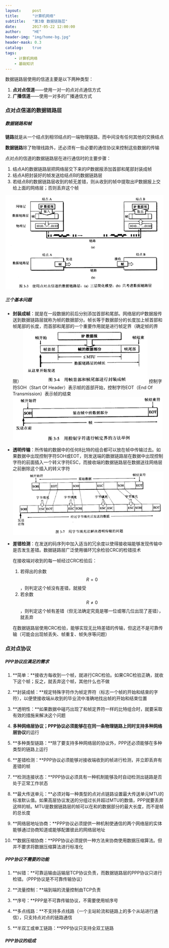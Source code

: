 ```yaml
---
layout:     post
title:      "计算机网络"
subtitle:   "第3章 数据链路层"
date:       2017-05-22 12:00:00
author:     "HE"
header-img: "img/home-bg.jpg"
header-mask: 0.3
catalog:    true
tags:
    - 计算机网络
    - 基础知识
---
```


数据链路层使用的信道主要是以下两种类型：

1. **点对点信道**——使用一对一的点对点通信方式
2. **广播信道**——使用一对多的广播通信方式

### 点对点信道的数据链路层

##### 数据链路和帧

**链路**就是从一个结点到相邻结点的一端物理链路，而中间没有任何其他的交换结点

**数据链路**除了物理线路外，还必须有一些必要的通信协议来控制这些数据的传输

点对点的信道的数据链路层在进行通信时的主要步骤：
1. 结点A的数据链路层把网络层交下来的IP数据报添加首部和尾部封装成帧
2. 结点A把封装好的帧发送给结点B的数据链路层
3. 若结点B的数据链路层收到的帧无差错，则从收到的帧中提取出IP数据报上交给上面的网络层；否则丢弃这个帧

![点对点通信的数据链路层](/img/computer-network/PPP-data-link.png)

##### 三个基本问题

* **封装成帧**：就是在一段数据的前后分别添加首部和尾部。网络层的IP数据报传送到数据链路层就称为帧的数据部分。帧长等于数据部分的长度加上帧首部和帧尾部的长度，而首部和尾部的一个重要作用就是进行帧定界（确定帧的界限）
![帧首部和帧尾部封装成帧](/img/computer-network/frame-structure.png)
控制字符SOH（Start Of Header）表示帧的首部开始，控制字符EOT（End Of Transmission）表示帧的结束
![控制字符进行帧定界](/img/computer-network/SOH-EOT.png)

* **透明传输**：所传输的数据中的任何8比特的组合都可以放在帧中传输过去。如果数据中出现控制字符SOH或EOT，则发送端的数据链路层在数据中出现控制字符的前面插入一个转义字符ESC，而接收端的数据链路层在数据送往网络层之前删除这个插入的转义字符
![透明传输](/img/computer-network/transparent-transmission.png)

* **差错检测**：在发送的码序列中加入适当的冗余度以使得接收端能够发现传输中是否发生差错。数据链路层广泛使用循环冗余检验CRC的检错技术

  在接收端对收到的每一帧经过CRC检验后：
  1. 若得出的余数$$R=0$$，则判定这个帧没有差错，就接受
  2. 若余数$$R\neq0$$，则判定这个帧有差错（但无法确定究竟是哪一位或哪几位出现了差错），就丢弃

  在数据链路层使用CRC检验，能够实现无比特差错的传输，但这还不是可靠传输（可能会出现帧丢失、帧重复、帧失序等问题）

### 点对点协议

##### PPP协议应满足的需求

1. **简单：**接收方每收到一个帧，就进行CRC检验。如果CRC检验正确，就收下这个帧；反之，就丢弃这个帧，其他什么也不做

2. **封装成帧：**规定特殊字符作为帧定界符（标志一个帧的开始和结束的字符），以便使接收端从收到的毕业流中准确地找出帧的开始和结束位置

3. **透明性：**如果数据中碰巧出现了和帧定界符一样的比特组合时，就要采取有效的措施来解决这个问题

4. **多种网络层协议；**PPP协议必须能够在**在同一条物理链路上同时支持多种网络层协议**的运行

5. **多种类型链路：**除了要支持多种网络层的协议外，PPP还必须能够在多种类型的链路上运行

6. **差错检测：**PPP协议必须能够对接收端收到的帧进行检测，并立即丢弃有差错的帧

7. **检测连接状态：**PPP协议必须具有一种机制能够及时自动检测出链路是否处于正常工作状态

8. **最大传送单元：**必须对每一种类型的点对点链路设置最大传送单元MTU的标准默认值。如果高层协议发送的分组过长并超过MTU的数值，PPP就要丢弃这样的帧。MTU是数据链路层的帧可以在和的数据部分的最大长度，而不是帧的总长度

9. **网络层地址协商：**PPP协议必须提供一种机制使通信的两个网络层的实体能够通过协商知道或能够配置彼此的网络层地址

10. **数据压缩协商：**PPP协议必须提供一种方法来协商使用数据压缩算法。但并不要求将数据压缩算法进行标准化

##### PPP协议不需要的功能

1. **纠错：**可靠运输由运输层TCP协议负责，而数据链路层的PPP协议只进行检错。（PPP协议是不可靠传输协议）

2. **流量控制：**端到端的流量控制由TCP负责

3. **序号：**PPP是不可靠传输协议，不需要使用帧序号

4. **多点线路：**不支持多点线路（一个主站轮流和链路上的多个从站进行通信），只支持点对点的链路通信

5. **半双工或单工链路：**PPP协议只支持全双工链路

##### PPP协议的组成


